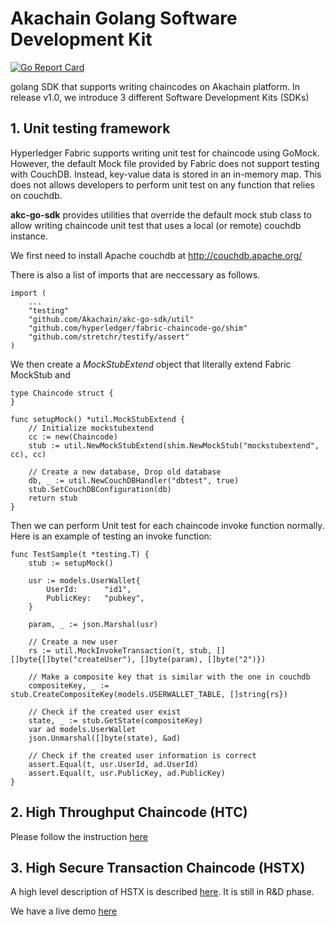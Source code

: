 # Akachain Golang Software Development Kit

[![Go Report Card](https://goreportcard.com/badge/github.com/Akachain/akc-go-sdk)](https://goreportcard.com/report/github.com/Akachain/akc-go-sdk)

golang SDK that supports writing chaincodes on Akachain platform. In release v1.0, we introduce 3 different Software Development Kits (SDKs)

## 1. Unit testing framework

Hyperledger Fabric supports writing unit test for chaincode using GoMock. However, the default Mock file provided by Fabric does not support testing with CouchDB. Instead, key-value data is stored in an in-memory map. This does not allows developers to perform unit test on any function that relies on couchdb. 

**akc-go-sdk** provides utilities that override the default mock stub class to allow writing chaincode unit test that uses a local (or remote) couchdb instance.  

We first need to install Apache couchdb  at http://couchdb.apache.org/ 

There is also a list of imports that are neccessary as follows.

```
import (
    ...
    "testing"
    "github.com/Akachain/akc-go-sdk/util"
    "github.com/hyperledger/fabric-chaincode-go/shim"
    "github.com/stretchr/testify/assert"
)
```

We then create a *MockStubExtend* object that literally extend Fabric MockStub and 

```
type Chaincode struct {
}

func setupMock() *util.MockStubExtend {
    // Initialize mockstubextend
    cc := new(Chaincode)
    stub := util.NewMockStubExtend(shim.NewMockStub("mockstubextend", cc), cc)

    // Create a new database, Drop old database
    db, _ := util.NewCouchDBHandler("dbtest", true)
    stub.SetCouchDBConfiguration(db)
    return stub
}
```

Then we can perform Unit test for each chaincode invoke function normally. Here is an example of testing an invoke function:

```
func TestSample(t *testing.T) {
	stub := setupMock()

	usr := models.UserWallet{
		UserId:      "id1",
		PublicKey:   "pubkey",
	}

	param, _ := json.Marshal(usr)

	// Create a new user
	rs := util.MockInvokeTransaction(t, stub, [][]byte{[]byte("createUser"), []byte(param), []byte("2")})

	// Make a composite key that is similar with the one in couchdb
	compositeKey, _ := stub.CreateCompositeKey(models.USERWALLET_TABLE, []string{rs})

	// Check if the created user exist
	state, _ := stub.GetState(compositeKey)
	var ad models.UserWallet
	json.Unmarshal([]byte(state), &ad)

	// Check if the created user information is correct
	assert.Equal(t, usr.UserId, ad.UserId)
	assert.Equal(t, usr.PublicKey, ad.PublicKey)
}
```

## 2. High Throughput Chaincode (HTC)
Please follow the instruction [here](https://docs.google.com/document/d/18IpdA-Io7hLNZs7cjHig-6bp4dCt0F-sK1cF1pC_euw/edit?usp=sharing)

## 3. High Secure Transaction Chaincode (HSTX)
A high level description of HSTX is described [here](https://drive.google.com/open?id=1FDVoU8L2a2U8rISxWei_ITMx4JchrS6n). It is still in R&D phase.

We have a live demo [here](https://akc-sdk.akachain.io/#/home)